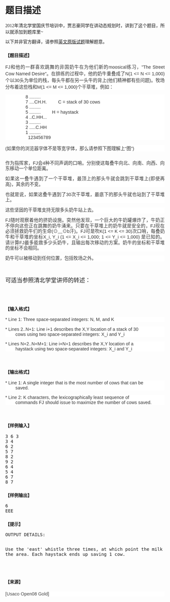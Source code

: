 # 题目描述


<p>
<span style="font-family:&#34;Microsoft YaHei&#34;;font-size:14px;">2012年清北学堂国庆节培训中，贾志豪同学在讲动态规划时，讲到了这个题目，所以就添加到题库里~</span> 
</p>
<p>
<span><span style="line-height:16.79px;">以下并非官方翻译，请参照<a href="http://tjsct.wikidot.com/usaco-open08-gold" target="_blank">英文原版试题</a>理解题意。</span></span> 
</p>
<h3>
<span style="font-family:&#34;Microsoft YaHei&#34;;font-size:14px;">【题目描述】</span> 
</h3>
<p>
<span style="font-family:&#34;Microsoft YaHei&#34;;font-size:14px;"></span> 
</p>
<p style="text-align:justify;color:#333333;font-family:&#34;Hiragino Sans GB W3&#34;, sans-serif;font-size:14.39px;background-color:#FFFFFF;">
FJ和他的一群喜欢跳舞的异国奶牛在为他们新的moosical练习，&#34;The Street Cow Named Desire&#34;。在排练的过程中，他的奶牛重叠成了N(1 &lt;= N &lt;= 1,000)个以30头为单位的栈，每头牛都在另一头牛的背上(他们精神都有些问题)。牧场分布着这些栈和M(1 &lt;= M &lt;= 1,000)个干草堆，例如：
</p>
<p style="text-align:justify;color:#333333;font-family:&#34;Hiragino Sans GB W3&#34;, sans-serif;font-size:14.39px;background-color:#FFFFFF;">
                8 ......... <br/>
                7 ....CH.H.         C = stack of 30 cows <br/>
                6 ......... <br/>
                5 .........         H = haystack <br/>
                4 ..C.HH... <br/>
                3 ......... <br/>
                2 .....C.HH <br/>
                1 ......... <br/>
                  123456789
</p>
<p style="text-align:justify;color:#333333;font-family:&#34;Hiragino Sans GB W3&#34;, sans-serif;font-size:14.39px;background-color:#FFFFFF;">
(如果你的浏览器字体不是等宽字体，那么请参照下图理解上“图”)
</p>
<p style="text-align:justify;color:#333333;font-family:&#34;Hiragino Sans GB W3&#34;, sans-serif;font-size:14.39px;background-color:#FFFFFF;">
<img alt="" src="/upload/image/20121004/20121004185532_93627.png"/> 
</p>
<p style="text-align:justify;color:#333333;font-family:&#34;Hiragino Sans GB W3&#34;, sans-serif;font-size:14.39px;background-color:#FFFFFF;">
<span style="color:#333333;line-height:17.6px;font-family:&#34;Hiragino Sans GB W3&#34;, sans-serif;font-size:14.39px;background-color:#FFFFFF;">作为指挥家，FJ会4种不同声调的口哨。分别使这每叠牛向北、向南、向西、向东移动一个单位距离。<span></span></span> 
</p>
<p style="text-align:justify;color:#333333;font-family:&#34;Hiragino Sans GB W3&#34;, sans-serif;font-size:14.39px;background-color:#FFFFFF;">
<span style="color:#333333;line-height:17.6px;font-family:&#34;Hiragino Sans GB W3&#34;, sans-serif;font-size:14.39px;background-color:#FFFFFF;"><span style="color:#333333;line-height:17.6px;font-family:&#34;Hiragino Sans GB W3&#34;, sans-serif;font-size:14.39px;background-color:#FFFFFF;">如果这一叠牛遇到了一个干草堆，最顶上的那头牛就会跳到干草堆上(即使再高)，其余的不变。</span></span> 
</p>
<p style="text-align:justify;color:#333333;font-family:&#34;Hiragino Sans GB W3&#34;, sans-serif;font-size:14.39px;background-color:#FFFFFF;">
<span style="color:#333333;line-height:17.6px;font-family:&#34;Hiragino Sans GB W3&#34;, sans-serif;font-size:14.39px;background-color:#FFFFFF;"><span style="color:#333333;line-height:17.6px;font-family:&#34;Hiragino Sans GB W3&#34;, sans-serif;font-size:14.39px;background-color:#FFFFFF;">也就是说，如果这叠牛遇到了30次干草堆，最底下的那头牛就也站到了干草堆上。</span></span> 
</p>
<p style="text-align:justify;color:#333333;font-family:&#34;Hiragino Sans GB W3&#34;, sans-serif;font-size:14.39px;background-color:#FFFFFF;">
<span style="color:#333333;line-height:17.6px;font-family:&#34;Hiragino Sans GB W3&#34;, sans-serif;font-size:14.39px;background-color:#FFFFFF;"><span style="color:#333333;line-height:17.6px;font-family:&#34;Hiragino Sans GB W3&#34;, sans-serif;font-size:14.39px;background-color:#FFFFFF;">这些坚固的干草堆支持无限多头奶牛站上去。</span><br/>
</span> 
</p>
<p style="text-align:justify;color:#333333;font-family:&#34;Hiragino Sans GB W3&#34;, sans-serif;font-size:14.39px;background-color:#FFFFFF;">
<span style="color:#333333;line-height:17.6px;font-family:&#34;Hiragino Sans GB W3&#34;, sans-serif;font-size:14.39px;background-color:#FFFFFF;"><span style="color:#333333;line-height:17.6px;font-family:&#34;Hiragino Sans GB W3&#34;, sans-serif;font-size:14.39px;background-color:#FFFFFF;">FJ随时观察着他的挤奶设施。突然他发现，一个巨大的牛奶罐爆炸了，牛奶正不停向这些正在跳舞的奶牛涌来。只要在干草堆上的奶牛就是安全的，FJ现在必须拯救奶牛们的生命<span style="color:#333333;line-height:17.6px;font-family:&#34;Hiragino Sans GB W3&#34;, sans-serif;font-size:14.39px;background-color:#FFFFFF;">(⊙﹏⊙b汗)</span><span style="color:#333333;line-height:17.6px;font-family:&#34;Hiragino Sans GB W3&#34;, sans-serif;font-size:14.39px;"></span>。<span style="color:#333333;line-height:17.6px;font-family:&#34;Hiragino Sans GB W3&#34;, sans-serif;font-size:14.39px;background-color:#FFFFFF;">FJ可是吹K(1 &lt;= K &lt;= 30)次口哨，每叠奶牛和干草堆的坐标X_i, Y_i (1 &lt;= X_i &lt;= 1,000; 1 &lt;= Y_i &lt;= 1,000) 是已知的。请计算FJ最多能救多少头奶牛，且输出每次移动的方案。奶牛的坐标和干草堆的坐标不会相同。</span></span></span> 
</p>
<p style="text-align:justify;color:#333333;font-family:&#34;Hiragino Sans GB W3&#34;, sans-serif;font-size:14.39px;background-color:#FFFFFF;">
<span style="color:#333333;line-height:17.6px;font-family:&#34;Hiragino Sans GB W3&#34;, sans-serif;font-size:14.39px;background-color:#FFFFFF;"><span style="color:#333333;line-height:17.6px;font-family:&#34;Hiragino Sans GB W3&#34;, sans-serif;font-size:14.39px;background-color:#FFFFFF;"><span style="color:#333333;line-height:17.6px;font-family:&#34;Hiragino Sans GB W3&#34;, sans-serif;font-size:14.39px;background-color:#FFFFFF;">奶牛可以被移动到任何位置，包括牧场之外。</span></span></span> 
</p>
<p>
<br/>
</p>
<p>
<span style="font-family:&#34;Microsoft YaHei&#34;;font-size:18px;">可适当参照清北学堂讲师的转述：</span> 
</p>
<p>
<span style="font-family:&#34;Microsoft YaHei&#34;;font-size:18px;"><img alt="" src="/upload/image/20121004/20121004185705_39378.png"/><br/>
</span> 
</p>
<p>
<br/>
</p>
<h3>
<span style="font-family:&#34;Microsoft YaHei&#34;;font-size:14px;">【输入格式】</span> 
</h3>
<p>
<span style="font-family:&#34;Microsoft YaHei&#34;;font-size:14px;"> </span> 
</p>
<p style="text-align:justify;color:#333333;font-family:&#34;Hiragino Sans GB W3&#34;, sans-serif;font-size:14.39px;background-color:#FFFFFF;">
* Line 1: Three space-separated integers: N, M, and K
</p>
<p style="text-align:justify;color:#333333;font-family:&#34;Hiragino Sans GB W3&#34;, sans-serif;font-size:14.39px;background-color:#FFFFFF;">
* Lines 2..N+1: Line i+1 describes the X,Y location of a stack of 30 <br/>
        cows using two space-separated integers: X_i and Y_i
</p>
<p style="text-align:justify;color:#333333;font-family:&#34;Hiragino Sans GB W3&#34;, sans-serif;font-size:14.39px;background-color:#FFFFFF;">
* Lines N+2..N+M+1: Line i+N+1 describes the X,Y location of a <br/>
        haystack using two space-separated integers: X_i and Y_i
</p>
<p>
<br/>
</p>
<h3>
<span style="font-family:&#34;Microsoft YaHei&#34;;font-size:14px;">【输出格式】</span> 
</h3>
<p>
<span style="font-family:&#34;Microsoft YaHei&#34;;font-size:14px;"> </span> 
</p>
<p style="text-align:justify;color:#333333;font-family:&#34;Hiragino Sans GB W3&#34;, sans-serif;font-size:14.39px;background-color:#FFFFFF;">
* Line 1: A single integer that is the most number of cows that can be <br/>
        saved.
</p>
<p style="text-align:justify;color:#333333;font-family:&#34;Hiragino Sans GB W3&#34;, sans-serif;font-size:14.39px;background-color:#FFFFFF;">
* Line 2: K characters, the lexicographically least sequence of <br/>
        commands FJ should issue to maximize the number of cows saved.
</p>
<p>
<br/>
</p>
<h3>
<span style="font-family:&#34;Microsoft YaHei&#34;;font-size:14px;">【样例输入】</span> 
</h3>
<pre>3 6 3
3 4
6 2
5 7
8 2
9 2
6 4
5 4
6 7
8 7</pre>
<h3>
<span style="font-family:&#34;Microsoft YaHei&#34;;font-size:14px;">【样例输出】</span> 
</h3>
<pre>6
EEE</pre>
<h3>
<span style="font-family:&#34;Microsoft YaHei&#34;;font-size:14px;">【提示】</span> 
</h3>
<p>
<span style="font-family:&#34;Microsoft YaHei&#34;;font-size:14px;"> </span> 
</p>
<pre>OUTPUT DETAILS:

Use the &#39;east&#39; whistle three times, at which point the milk floods
the area.  Each haystack ends up saving 1 cow.</pre>
<p>
<br/>
</p>
<h3>
<span style="font-family:&#34;Microsoft YaHei&#34;;font-size:14px;">【来源】</span> 
</h3>
<p>
<span style="font-family:&#34;Microsoft YaHei&#34;;font-size:14px;"></span> 
</p>
<h4 style="color:#444444;font-family:&#34;Hiragino Sans GB W3&#34;, sans-serif;font-size:14.39px;font-weight:normal;background-color:#FFFFFF;">
[Usaco Open08 Gold]
</h4>
<p>
<br/>
</p>

